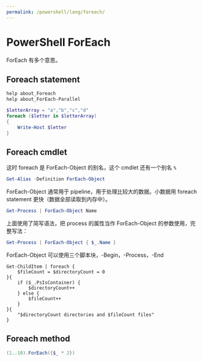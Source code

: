 ```yaml
---
permalink: /powershell/lang/foreach/
---
```


# PowerShell ForEach

ForEach 有多个意思。

## Foreach statement

```powershell
help about_Foreach
help about_ForEach-Parallel
```

```powershell
$letterArray = "a","b","c","d"
foreach ($letter in $letterArray)
{
    Write-Host $letter
}
```

## Foreach cmdlet

这时 foreach 是 ForEach-Object 的别名，这个 cmdlet 还有一个别名 `%`

```powershell
Get-Alias -Definition ForEach-Object
```

ForEach-Object 通常用于 pipeline，用于处理比较大的数据。小数据用 foreach statement 更快（数据全部读取到内存中）。

```powershell
Get-Process | ForEach-Object Name
```

上面使用了简写语法，把 process 的属性当作 ForEach-Object 的参数使用，完整写法：

```powershell
Get-Process | ForEach-Object { $_.Name }
```

ForEach-Object 可以使用三个脚本块，-Begin，-Process，-End

```
Get-ChildItem | foreach {
    $fileCount = $directoryCount = 0
}{
    if ($_.PsIsContainer) {
        $directoryCount++
    } else {
        $fileCount++
    }
}{
    "$directoryCount directories and $fileCount files"
}

```

## Foreach method

```powershell
(1..10).ForEach({$_ * 2})
```
